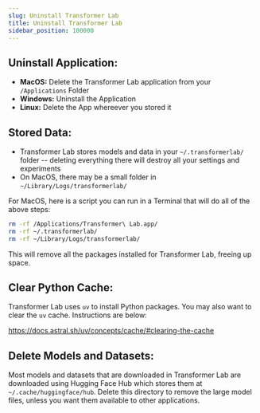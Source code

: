 ```yaml
---
slug: Uninstall Transformer Lab
title: Uninstall Transformer Lab
sidebar_position: 100000
---
```


## Uninstall Application:

- **MacOS:** Delete the Transformer Lab application from your `/Applications` Folder
- **Windows:** Uninstall the Application
- **Linux:** Delete the App whereever you stored it

## Stored Data:

- Transformer Lab stores models and data in your `~/.transformerlab/` folder -- deleting everything there will destroy all your settings and experiments
- On MacOS, there may be a small folder in `~/Library/Logs/transformerlab/`

For MacOS, here is a script you can run in a Terminal that will do all of the above steps:

```bash
rm -rf /Applications/Transformer\ Lab.app/
rm -rf ~/.transformerlab/
rm -rf ~/Library/Logs/transformerlab/
```

This will remove all the packages installed for Transformer Lab, freeing up space.

## Clear Python Cache:

Transformer Lab uses `uv` to install Python packages. You may also want to clear the `uv` cache. Instructions are below:

https://docs.astral.sh/uv/concepts/cache/#clearing-the-cache

## Delete Models and Datasets:

Most models and datasets that are downloaded in Transformer Lab are downloaded using Hugging Face Hub which stores them at `~/.cache/huggingface/hub`. Delete this directory to remove the large model files, unless you want them available to other applications.
